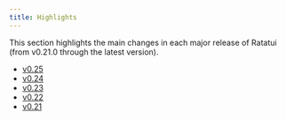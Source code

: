 ```yaml
---
title: Highlights
---
```


This section highlights the main changes in each major release of Ratatui (from v0.21.0 through the
latest version).

- [v0.25](./v025/)
- [v0.24](./v024/)
- [v0.23](./v023/)
- [v0.22](./v022/)
- [v0.21](./v021/)
